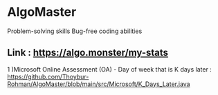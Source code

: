 # AlgoMaster
Problem-solving skills Bug-free coding abilities

## Link : https://algo.monster/my-stats

1 )Microsoft Online Assessment (OA) - Day of week that is K days later :  https://github.com/Thoybur-Rohman/AlgoMaster/blob/main/src/Microsoft/K_Days_Later.java
